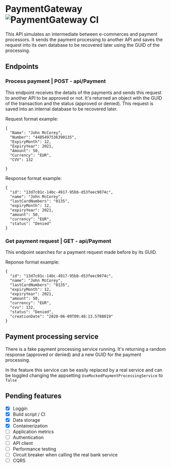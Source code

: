# PaymentGateway ![PaymentGateway CI](https://github.com/HenriqueGouvea/PaymentGateway/workflows/PaymentGateway%20CI/badge.svg)
This API simulates an intermediate between e-commerces and payment processors. It sends the payment processing to another API and saves the request into its own database to be recovered later using the GUID of the processing.

## Endpoints

### Process payment | POST - api/Payment

This endpoint receives the details of the payments and sends this request to another API to be approved or not. It's returned an object with the GUID of the transaction and the status (approved or denied). This request is saved into an internal database to be recovered later.

Request format example:
```
{
  "Name": "John McCorey",
  "Number": "4485497536390135",
  "ExpiryMonth": 12,
  "ExpiryYear": 2021,
  "Amount": 50,
  "Currency": "EUR",
  "CVV": 132

}
```

Response format example:
```
{
  "id": "13d7c01c-14bc-4917-95bb-d53feec9074c",
  "name": "John McCorey",
  "lastCardNumbers": "0135",
  "expiryMonth": 12,
  "expiryYear": 2021,
  "amount": 50,
  "currency": "EUR",
  "status": "Denied"
}
```

### Get payment request | GET - api/Payment

This endpoint searches for a payment request made before by its GUID.

Reponse format example:
```
{
  "id": "13d7c01c-14bc-4917-95bb-d53feec9074c",
  "name": "John McCorey",
  "lastCardNumbers": "0135",
  "expiryMonth": 12,
  "expiryYear": 2021,
  "amount": 50,
  "currency": "EUR",
  "cvv": 132,
  "status": "Denied",
  "creationDate": "2020-06-09T09:48:13.5788019"
}
```

## Payment processing service

There is a fake payment processing service running. It's returning a random response (approved or denied) and a new GUID for the payment processing.

In the feature this service can be easily replaced by a real service and can be toggled changing the appsetting ```UseMockedPaymentProcessingService``` to ```false```

## Pending features
- [x] Loggin
- [x] Build script / CI
- [x] Data storage
- [x] Containerization
- [ ] Application metrics
- [ ] Authentication
- [ ] API client
- [ ] Performance testing
- [ ] Circuit breaker when calling the real bank service
- [ ] CQRS
